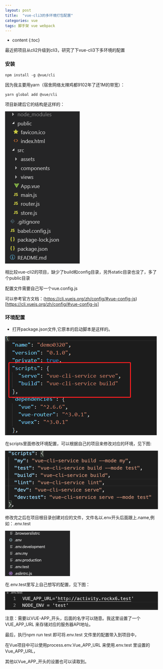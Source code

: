```yaml
---
layout: post
title:  "vue-cli3的多环境打包配置"
categories: vue
tags: 脚手架 vue webpack
---
```


* content
{:toc}

最近把项目从cli2升级到cli3，研究了下vue-cli3下多环境的配置


		   					    
				




### 安装


```shell
npm install -g @vue/cli
```

因为我主要用yarn（宿舍网络太辣鸡都9102年了还1M的带宽）：

```shell
yarn global add @vue/cli
```

项目新建后它的结构是这样的：

![](/img/img20191203.png)

相比较vue-cli2的项目，缺少了build和config目录，另外static目录也没了，多了个public目录

配置文件需要自己写一个vue.config.js

可以参考官方文档：(https://cli.vuejs.org/zh/config/#vue-config-js)[https://cli.vuejs.org/zh/config/#vue-config-js]


### 环境配置


* 打开package.json文件,它原本的启动脚本是这样的。

![](/img/img2019120302.png)

在scripts里面修改环境配置，可以根据自己的项目来修改对应的环境，见下图:

![](/img/img2019120303.png)

修改完之后在项目根目录创建对应的文件，文件名以.env开头后面跟上.name,例如：.env.test

![](/img/img2019120304.png)

在.env.test里写上自己想写的配置，见下图：

![](/img/img2019120305.png)


注意：需要以VUE-APP_开头，后面的名字可以随意。我这里设置了一个VUE_APP_URL 来存储对应的服务器API地址。

最后，执行npm run test 即可将.env.test 文件里的配置带入到项目中，

在Vue项目中可以使用process.env.Vue_APP_URL 来使用.env.test 里设置的Vue_APP_URL，

其他以Vue_APP_开头的设置也可以读取到。







   













